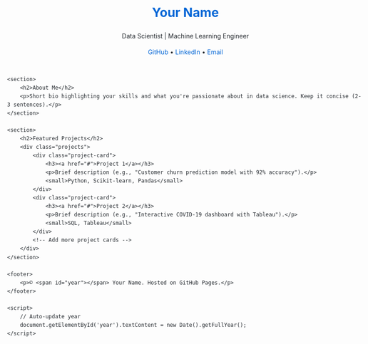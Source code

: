 <!DOCTYPE html>
<html lang="en">
<head>
    <meta charset="UTF-8">
    <meta name="viewport" content="width=device-width, initial-scale=1.0">
    <title>Your Name | Data Science Portfolio</title>
    <style>
        :root {
            --primary: #0366d6; /* GitHub's blue */
            --dark: #24292e;    /* GitHub's dark */
            --light: #f6f8fa;   /* GitHub's light */
        }
        body {
            font-family: -apple-system, BlinkMacSystemFont, 'Segoe UI', Helvetica, sans-serif;
            line-height: 1.6;
            max-width: 800px;
            margin: 0 auto;
            padding: 20px;
            color: var(--dark);
        }
        header {
            text-align: center;
            margin-bottom: 40px;
        }
        h1 {
            color: var(--primary);
        }
        a {
            color: var(--primary);
            text-decoration: none;
        }
        a:hover {
            text-decoration: underline;
        }
        .projects {
            display: grid;
            grid-template-columns: repeat(auto-fill, minmax(300px, 1fr));
            gap: 20px;
        }
        .project-card {
            border: 1px solid #e1e4e8;
            border-radius: 6px;
            padding: 15px;
            transition: transform 0.2s;
        }
        .project-card:hover {
            transform: translateY(-5px);
            box-shadow: 0 5px 15px rgba(0,0,0,0.1);
        }
        footer {
            text-align: center;
            margin-top: 40px;
            color: #586069;
        }
        @media (max-width: 600px) {
            .projects {
                grid-template-columns: 1fr;
            }
        }
    </style>
</head>
<body>
    <header>
        <h1>Your Name</h1>
        <p>Data Scientist | Machine Learning Engineer</p>
        <nav>
            <a href="https://github.com/yourusername" target="_blank">GitHub</a> •
            <a href="https://linkedin.com/in/yourprofile" target="_blank">LinkedIn</a> •
            <a href="mailto:youremail@example.com">Email</a>
        </nav>
    </header>

    <section>
        <h2>About Me</h2>
        <p>Short bio highlighting your skills and what you're passionate about in data science. Keep it concise (2-3 sentences).</p>
    </section>

    <section>
        <h2>Featured Projects</h2>
        <div class="projects">
            <div class="project-card">
                <h3><a href="#">Project 1</a></h3>
                <p>Brief description (e.g., "Customer churn prediction model with 92% accuracy").</p>
                <small>Python, Scikit-learn, Pandas</small>
            </div>
            <div class="project-card">
                <h3><a href="#">Project 2</a></h3>
                <p>Brief description (e.g., "Interactive COVID-19 dashboard with Tableau").</p>
                <small>SQL, Tableau</small>
            </div>
            <!-- Add more project cards -->
        </div>
    </section>

    <footer>
        <p>© <span id="year"></span> Your Name. Hosted on GitHub Pages.</p>
    </footer>

    <script>
        // Auto-update year
        document.getElementById('year').textContent = new Date().getFullYear();
    </script>
</body>
</html>
